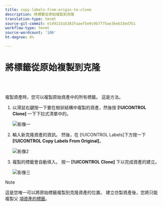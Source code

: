 ```yaml
---
title: copy-labels-from-origin-to-clone
description: 將標籤從原始複製到克隆
translation-type: tm+mt
source-git-commit: e149133a5383faaef5e9c9b7775ae36e633ed7b1
workflow-type: tm+mt
source-wordcount: '106'
ht-degree: 0%

---
```



# 將標籤從原始複製到克隆

<br> 

複製資產時，您可以複製原始資產中的所有標籤。 這是方法。

1. 以滑鼠右鍵按一下要在樹狀結構中複製的資產，然後按 **[!UICONTROL Clone]** 一下下拉式清單中的。

   ![影像一](/help/sky/assets/labels/copy-labels-from-original-to-clone/copy-labels-from-original-to-clone-1.jpg)

1. 輸入新克隆資產的資訊。 然後，在 [!UICONTROL Labels]下方按一下 **[!UICONTROL Copy Labels From Original]**。

   ![影像2](/help/sky/assets/labels/copy-labels-from-original-to-clone/copy-labels-from-original-to-clone-2.jpg)

1. 複製的標籤會自動填入。 按一 **[!UICONTROL Clone]** 下以完成資產的建立。

   ![影像三](/help/sky/assets/labels/copy-labels-from-original-to-clone/copy-labels-from-original-to-clone-3.jpg)

>[!NOTE]
>
>這是您唯一可以將原始標籤複製到克隆資產的位置。 建立仿製資產後，您將只能複製父 [項資產的標籤](/help/sky/copy-labels-from-parent-to-child.md)。
